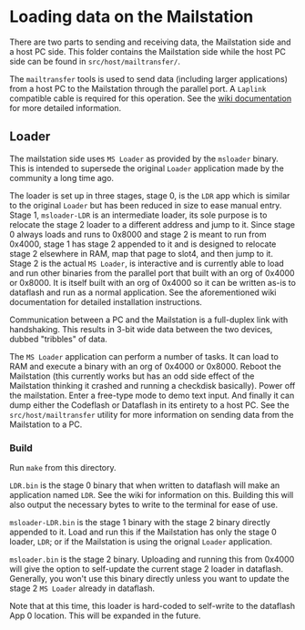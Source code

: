 # Loading data on the Mailstation
There are two parts to sending and receiving data, the Mailstation side and a host PC side. This folder contains the Mailstation side while the host PC side can be found in `src/host/mailtransfer/`.

The `mailtransfer` tools is used to send data (including larger applications) from a host PC to the Mailstation through the parallel port. A `Laplink` compatible cable is required for this operation. See the [wiki documentation](https://github.com/kbembedded/mailstation/wiki/Loading-Data-on-to-the-Mailstation) for more detailed information.

## Loader
The mailstation side uses `MS Loader` as provided by the `msloader` binary. This is intended to supersede the original `Loader` application made by the community a long time ago.

The loader is set up in three stages, stage 0, is the `LDR` app which is similar to the original `Loader` but has been reduced in size to ease manual entry. Stage 1, `msloader-LDR` is an intermediate loader, its sole purpose is to relocate the stage 2 loader to a different address and jump to it. Since stage 0 always loads and runs to 0x8000 and stage 2 is meant to run from 0x4000, stage 1 has stage 2 appended to it and is designed to relocate stage 2 elsewhere in RAM, map that page to slot4, and then jump to it. Stage 2 is the actual `MS Loader`, is interactive and is currently able to load and run other binaries from the parallel port that built with an org of 0x4000 or 0x8000. It is itself built with an org of 0x4000 so it can be written as-is to dataflash and run as a normal application. See the aforementioned wiki documentation for detailed installation instructions.

Communication between a PC and the Mailstation is a full-duplex link with handshaking. This results in 3-bit wide data between the two devices, dubbed "tribbles" of data.

The `MS Loader` application can perform a number of tasks. It can load to RAM and execute a binary with an org of 0x4000 or 0x8000. Reboot the Mailstation (this currently works but has an odd side effect of the Mailstation thinking it crashed and running a checkdisk basically). Power off the mailstation. Enter a free-type mode to demo text input. And finally it can dump either the Codeflash or Dataflash in its entirety to a host PC. See the `src/host/mailtransfer` utility for more information on sending data from the Mailstation to a PC.

### Build
Run `make` from this directory.

`LDR.bin` is the stage 0 binary that when written to dataflash will make an application named `LDR`. See the wiki for information on this. Building this will also output the necessary bytes to write to the terminal for ease of use.

`msloader-LDR.bin` is the stage 1 binary with the stage 2 binary directly appended to it. Load and run this if the Mailstation has only the stage 0 loader, `LDR`; or if the Mailstation is using the orignal `Loader` application.

`msloader.bin` is the stage 2 binary. Uploading and running this from 0x4000 will give the option to self-update the current stage 2 loader in dataflash. Generally, you won't use this binary directly unless you want to update the stage 2 `MS Loader` already in dataflash.

Note that at this time, this loader is hard-coded to self-write to the dataflash App 0 location. This will be expanded in the future.

